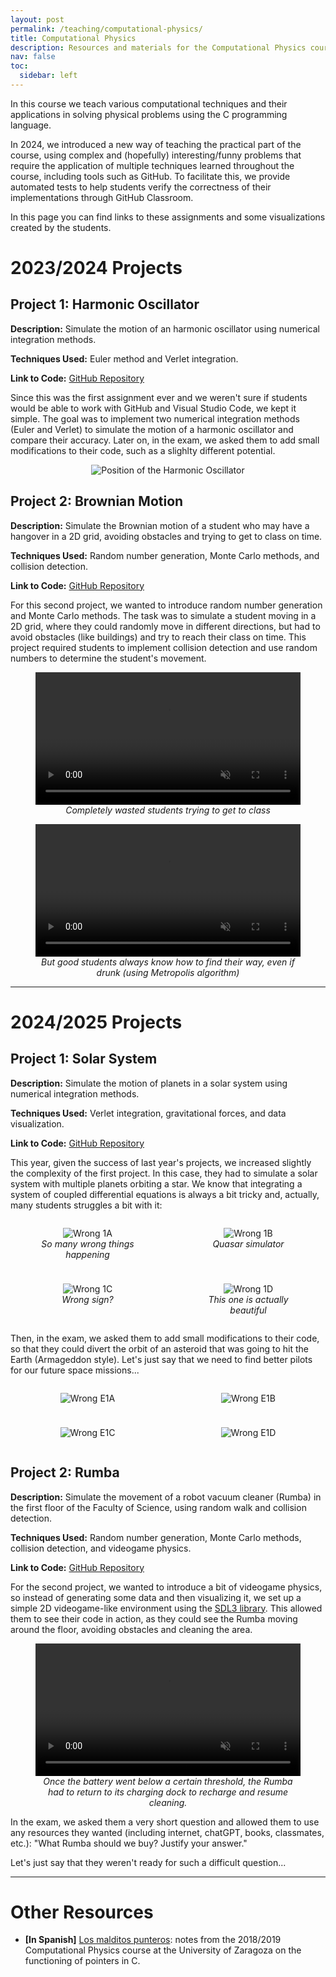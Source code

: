 ```yaml
---
layout: post
permalink: /teaching/computational-physics/
title: Computational Physics
description: Resources and materials for the Computational Physics course
nav: false
toc:
  sidebar: left
---
```


In this course we teach various computational techniques and their applications in solving physical problems using the C programming language. 

In 2024, we introduced a new way of teaching the practical part of the course, using complex and (hopefully) interesting/funny problems that require the application of multiple techniques learned throughout the course, including tools such as GitHub. To facilitate this, we provide automated tests to help students verify the correctness of their implementations through GitHub Classroom. 

In this page you can find links to these assignments and some visualizations created by the students.

# 2023/2024 Projects

## Project 1: Harmonic Oscillator

**Description:** Simulate the motion of an harmonic oscillator using numerical integration methods.

**Techniques Used:** Euler method and Verlet integration.

**Link to Code:** [GitHub Repository](https://github.com/aaleta/2024_1_oscilador)

Since this was the first assignment ever and we weren't sure if students would be able to work with GitHub and Visual Studio Code, we kept it simple. The goal was to implement two numerical integration methods (Euler and Verlet) to simulate the motion of a harmonic oscillator and compare their accuracy. Later on, in the exam, we asked them to add small modifications to their code, such as a slighlty different potential.

<p align="center">
  <img src="/assets/img/2024/position.gif" alt="Position of the Harmonic Oscillator" style="max-width: 100%; width: auto; height: auto;">
</p>

## Project 2: Brownian Motion

**Description:** Simulate the Brownian motion of a student who may have a hangover in a 2D grid, avoiding obstacles and trying to get to class on time.

**Techniques Used:** Random number generation, Monte Carlo methods, and collision detection.

**Link to Code:** [GitHub Repository](https://github.com/aaleta/2024_2_brownian)

For this second project, we wanted to introduce random number generation and Monte Carlo methods. The task was to simulate a student moving in a 2D grid, where they could randomly move in different directions, but had to avoid obstacles (like buildings) and try to reach their class on time. This project required students to implement collision detection and use random numbers to determine the student's movement.

<figure style="text-align: center;">
  <video controls autoplay loop muted playsinline style="max-width: 100%; height: auto; width: 600px;">
    <source src="/assets/video/brownian_2024.webm" type="video/webm">
    Your browser does not support the video tag.
  </video>
  <figcaption><em>Completely wasted students trying to get to class</em></figcaption>
</figure>

<figure style="text-align: center;">
  <video controls autoplay loop muted playsinline style="max-width: 100%; height: auto; width: 600px;">
    <source src="/assets/video/metropolis_2024.webm" type="video/webm">
    Your browser does not support the video tag.
  </video>
  <figcaption><em>But good students always know how to find their way, even if drunk (using Metropolis algorithm)</em></figcaption>
</figure>

---

# 2024/2025 Projects

## Project 1: Solar System

**Description:** Simulate the motion of planets in a solar system using numerical integration methods.

**Techniques Used:** Verlet integration, gravitational forces, and data visualization.

**Link to Code:** [GitHub Repository](https://github.com/aaleta/2025_1_solar_system)

This year, given the success of last year's projects, we increased slightly the complexity of the first project. In this case, they had to simulate a solar system with multiple planets orbiting a star. We know that integrating a system of coupled differential equations is always a bit tricky and, actually, many students struggles a bit with it:

<div style="display: grid; grid-template-columns: repeat(2, 1fr); gap: 10px; text-align: center;">
  <figure>
    <img src="/assets/img/2025/particle_detection.gif" alt="Wrong 1A" style="max-width: 100%; height: auto;">
    <figcaption><em>So many wrong things happening</em></figcaption>
  </figure>

  <figure>
    <img src="/assets/img/2025/quasar.gif" alt="Wrong 1B" style="max-width: 100%; height: auto;">
    <figcaption><em>Quasar simulator</em></figcaption>
  </figure>
  
  <figure>
    <img src="/assets/img/2025/repulsion.gif" alt="Wrong 1C" style="max-width: 100%; height: auto;">
    <figcaption><em>Wrong sign?</em></figcaption>
  </figure>

  <figure>
    <img src="/assets/img/2025/helix.gif" alt="Wrong 1D" style="max-width: 100%; height: auto;">
    <figcaption><em>This one is actually beautiful</em></figcaption>
  </figure>
</div>

Then, in the exam, we asked them to add small modifications to their code, so that they could divert the orbit of an asteroid that was going to hit the Earth (Armageddon style). Let's just say that we need to find better pilots for our future space missions...

<div style="display: grid; grid-template-columns: repeat(2, 1fr); gap: 10px; text-align: center;">
  <figure>
    <img src="/assets/img/2025/missile.gif" alt="Wrong E1A" style="max-width: 100%; height: auto;">
  </figure>

  <figure>
    <img src="/assets/img/2025/missile_2.gif" alt="Wrong E1B" style="max-width: 100%; height: auto;">
  </figure>

  <figure>
    <img src="/assets/img/2025/wrong_aim.gif" alt="Wrong E1C" style="max-width: 100%; height: auto;">
  </figure>

  <figure>
    <img src="/assets/img/2025/mod_1A_mal_verlet.gif" alt="Wrong E1D" style="max-width: 100%; height: auto;">
  </figure>
</div>

## Project 2: Rumba

**Description:** Simulate the movement of a robot vacuum cleaner (Rumba) in the first floor of the Faculty of Science, using random walk and collision detection.

**Techniques Used:** Random number generation, Monte Carlo methods, collision detection, and videogame physics.

**Link to Code:** [GitHub Repository](https://github.com/aaleta/2025_2_rumba)

For the second project, we wanted to introduce a bit of videogame physics, so instead of generating some data and then visualizing it, we set up a simple 2D videogame-like environment using the [SDL3 library](https://github.com/libsdl-org/SDL). This allowed them to see their code in action, as they could see the Rumba moving around the floor, avoiding obstacles and cleaning the area.

<figure style="text-align: center;">
  <video controls autoplay loop muted playsinline style="max-width: 100%; height: auto; width: 600px;">
    <source src="/assets/video/rumba_2025.webm" type="video/webm">
    Your browser does not support the video tag.
  </video>
  <figcaption><em>Once the battery went below a certain threshold, the Rumba had to return to its charging dock to recharge and resume cleaning.</em></figcaption>
</figure>

In the exam, we asked them a very short question and allowed them to use any resources they wanted (including internet, chatGPT, books, classmates, etc.): "What Rumba should we buy? Justify your answer." 

Let's just say that they weren't ready for such a difficult question...

---

# Other Resources

* **[In Spanish]** [Los malditos punteros](/assets/pdf/Punteros.pdf): notes from the 2018/2019 Computational Physics course at the University of Zaragoza on the functioning of pointers in C.
